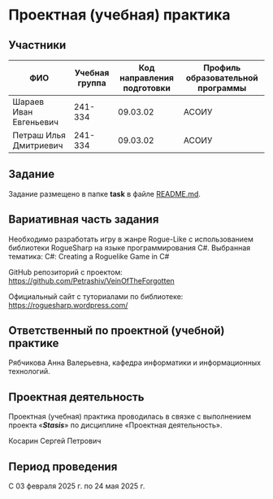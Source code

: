 # Проектная (учебная) практика

## Участники

| ФИО | Учебная группа | Код направления подготовки | Профиль образовательной программы |
|-|-|-|-|
| Шараев Иван Евгеньевич | 241-334 | 09.03.02 | АСОИУ |
| Петраш Илья Дмитриевич | 241-334 | 09.03.02 | АСОИУ |

## Задание

Задание размещено в папке **task** в файле [README.md](task/README.md).

## Вариативная часть задания

Необходимо разработать игру в жанре Rogue-Like с использованием библиотеки RogueSharp на языке программирования C#.
Выбранная тематика: C#: Creating a Roguelike Game in C#

GitHub репозиторий с проектом: https://github.com/Petrashiv/VeinOfTheForgotten

Официальный сайт с туториалами по библиотеке: https://roguesharp.wordpress.com/

## Ответственный по проектной (учебной) практике

Рябчикова Анна Валерьевна, кафедра информатики и информационных технологий.

## Проектная деятельность

Проектная (учебная) практика проводилась в связке с выполнением проекта «***Stasis***» по дисциплине «Проектная деятельность».

Косарин Сергей Петрович

## Период проведения

С 03 февраля 2025 г. по 24 мая 2025 г.
